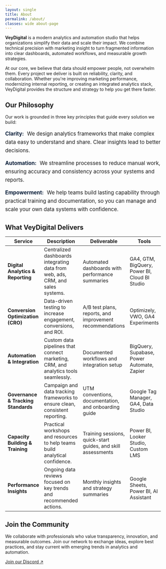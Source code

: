 ```yaml
---
layout: single
title: About
permalink: /about/
classes: wide about-page
---
```



<p><strong>VeyDigital</strong> is a modern analytics and automation studio that helps organizations simplify their data and scale their impact. We combine technical precision with marketing insight to turn fragmented information into clear dashboards, automated workflows, and measurable growth strategies.</p>

<p>At our core, we believe that data should empower people, not overwhelm them. Every project we deliver is built on reliability, clarity, and collaboration. Whether you're improving marketing performance, modernizing internal reporting, or creating an integrated analytics stack, VeyDigital provides the structure and strategy to help you get there faster.</p>

<h2 class="vd-wide-title">Our Philosophy</h2>

<p>Our work is grounded in three key principles that guide every solution we build:</p>

<ul class="vd-values">
  <li><strong>Clarity:</strong> We design analytics frameworks that make complex data easy to understand and share. Clear insights lead to better decisions.</li>
  <li><strong>Automation:</strong> We streamline processes to reduce manual work, ensuring accuracy and consistency across your systems and reports.</li>
  <li><strong>Empowerment:</strong> We help teams build lasting capability through practical training and documentation, so you can manage and scale your own data systems with confidence.</li>
</ul>

<h2 class="vd-wide-title">What VeyDigital Delivers</h2>

<table class="vd-plain vd-delivers-wide">
  <thead>
    <tr>
      <th>Service</th>
      <th>Description</th>
      <th>Deliverable</th>
      <th>Tools</th>
    </tr>
  </thead>
  <tbody>
    <tr>
      <td><strong>Digital Analytics &amp; Reporting</strong></td>
      <td>Centralized dashboards integrating data from web, ads, CRM, and sales systems.</td>
      <td>Automated dashboards with performance summaries</td>
      <td>GA4, GTM, BigQuery, Power BI, Cloud BI Studio</td>
    </tr>
    <tr>
      <td><strong>Conversion Optimization (CRO)</strong></td>
      <td>Data-driven testing to increase engagement, conversions, and ROI.</td>
      <td>A/B test plans, reports, and improvement recommendations</td>
      <td>Optimizely, VWO, GA4 Experiments</td>
    </tr>
    <tr>
      <td><strong>Automation &amp; Integration</strong></td>
      <td>Custom data pipelines that connect marketing, CRM, and analytics tools seamlessly.</td>
      <td>Documented workflows and integration setup</td>
      <td>BigQuery, Supabase, Power Automate, Zapier</td>
    </tr>
    <tr>
      <td><strong>Governance &amp; Tracking Standards</strong></td>
      <td>Campaign and data tracking frameworks to ensure clean, consistent reporting.</td>
      <td>UTM conventions, documentation, and onboarding guide</td>
      <td>Google Tag Manager, GA4, Data Studio</td>
    </tr>
    <tr>
      <td><strong>Capacity Building &amp; Training</strong></td>
      <td>Practical workshops and resources to help teams build analytical confidence.</td>
      <td>Training sessions, quick-start guides, and skill assessments</td>
      <td>Power BI, Looker Studio, Custom LMS</td>
    </tr>
    <tr>
      <td><strong>Performance Insights</strong></td>
      <td>Ongoing data reviews focused on key trends and recommended actions.</td>
      <td>Monthly insights and strategy summaries</td>
      <td>Google Sheets, Power BI, AI Assistant</td>
    </tr>
  </tbody>
</table>

<h2 class="vd-wide-title">Join the Community</h2>
<p>We collaborate with professionals who value transparency, innovation, and measurable outcomes. Join our network to exchange ideas, explore best practices, and stay current with emerging trends in analytics and automation.</p>
<p><a href="https://discord.gg/yourInvite">Join our Discord ↗</a></p>

<style>
/* ---- Page width expansion (scoped to this page) ---- */
.about-page .page__inner_wrap,
.about-page .page__inner-wrap,
.about-page .page__content,
.about-page .vd-plain.vd-delivers-wide {
  max-width: 1200px;
  margin-left: auto;
  margin-right: auto;
}

/* ---- Values list (no boxes) ---- */
.vd-values {
  list-style: none;
  padding: 0;
  margin: 1rem 0 2rem;
}
.vd-values li {
  margin-bottom: 0.9rem;
  line-height: 1.6;
  font-size: 1.05rem;
}
/* FIX spacing after labels like "Clarity:" */
.vd-values strong {
  color: #0b1f3a;              /* Deep Tech Blue */
  display: inline;             /* normal inline, not inline-block */
  min-width: unset;            /* remove fixed width that created gaps */
  margin-right: .35rem;        /* add a normal space after the label */
  white-space: nowrap;         /* keep label on one line */
}

/* ---- Deliverables table polish + readable colors ---- */
.about-page .vd-plain.vd-delivers-wide th,
.about-page .vd-plain.vd-delivers-wide td {
  padding: 0.6rem 0.8rem;
  text-align: left;
  vertical-align: top;
  color: #0b0f14 !important;   /* force near-black text */
}
.about-page .vd-plain.vd-delivers-wide th *,
.about-page .vd-plain.vd-delivers-wide td * {
  color: inherit !important;
}
.about-page .vd-plain.vd-delivers-wide th {
  background: #f4f6fa !important;
  font-weight: 700;
  border-bottom: 2px solid #ddd !important;
}
.about-page .vd-plain.vd-delivers-wide td {
  border-bottom: 1px solid #e6e6e6;
}
.about-page .vd-plain.vd-delivers-wide tr:last-child td {
  border-bottom: none;
}

/* ---- Links (scoped) ---- */
.about-page a {
  color: #1da1ff;
  text-decoration: none;
}
.about-page a:hover {
  text-decoration: underline;
}
</style>
